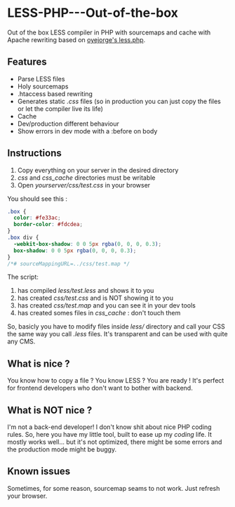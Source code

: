 # LESS-PHP---Out-of-the-box

Out of the box LESS compiler in PHP with sourcemaps and cache with Apache rewriting based on [oyejorge's less.php][compilerurl].

## Features

 - Parse LESS files
 - Holy sourcemaps
 - .htaccess based rewriting
 - Generates static *.css* files (so in production you can just copy the files or let the compiler live its life)
 - Cache
 - Dev/production different behaviour
 - Show errors in dev mode with a :before on body

## Instructions

 1. Copy everything on your server in the desired directory
 2. *css* and *css_cache* directories must be writable
 3. Open *yourserver/css/test.css* in your browser

You should see this :

```css
.box {
  color: #fe33ac;
  border-color: #fdcdea;
}
.box div {
  -webkit-box-shadow: 0 0 5px rgba(0, 0, 0, 0.3);
  box-shadow: 0 0 5px rgba(0, 0, 0, 0.3);
}
/*# sourceMappingURL=../css/test.map */
```

The script:

 1. has compiled *less/test.less* and shows it to you
 2. has created *css/test.css* and is NOT showing it to you
 3. has created *css/test.map* and you can see it in your dev tools
 4. has created somes files in *css_cache* : don't touch them

So, basicly you have to modify files inside *less/* directory and call your CSS the same way you call *.less* files. It's transparent and can be used with quite any CMS.

## What is nice ?

You know how to copy a file ? You know LESS ? You are ready ! It's perfect for frontend developers who don't want to bother with backend.

## What is NOT nice ?

I'm not a back-end developer! I don't know shit about nice PHP coding rules. So, here you have my little tool, built to ease up my *coding* life. It mostly works well... but it's not optimized, there might be some errors and the production mode might be buggy.

## Known issues

Sometimes, for some reason, sourcemap seams to not work. Just refresh your browser.


[compilerurl]: https://github.com/oyejorge/less.php
